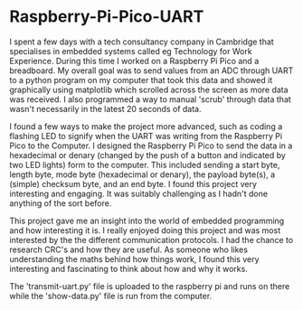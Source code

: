# Raspberry-Pi-Pico-UART
I spent a few days with a tech consultancy company in Cambridge that specialises in embedded systems called eg Technology for Work Experience.
During this time I worked on a Raspberry Pi Pico and a breadboard. My overall goal was to send values from an ADC through UART to a python program on my computer that 
took this data and showed it graphically using matplotlib which scrolled across the screen as more data was received. I also programmed a way to manual 'scrub' through data that wasn't
necessarily in the latest 20 seconds of data.

I found a few ways to make the project more advanced, such as coding a flashing LED to signify when the UART was writing from the Raspberry Pi Pico to the Computer.
I designed the Raspberry Pi Pico to send the data in a hexadecimal or denary (changed by the push of a button and indicated by two LED lights) form to the computer. This included sending a start byte, length byte, mode byte (hexadecimal or 
denary), the payload byte(s), a (simple) checksum byte, and an end byte. I found this project very interesting and engaging. It was suitably challenging as I hadn't
done anything of the sort before.

This project gave me an insight into the world of embedded programming and how interesting it is. I really enjoyed doing this project and was most interested by the the
different communication protocols. I had the chance to research CRC's and how they are useful. As someone who likes understanding the maths behind how things work, I found
this very interesting and fascinating to think about how and why it works.

The 'transmit-uart.py' file is uploaded to the raspberry pi and runs on there while the 'show-data.py' file is run from the computer.

